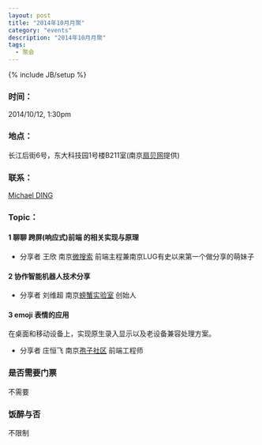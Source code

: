 ```yaml
---
layout: post
title: "2014年10月月聚"
category: "events"
description: "2014年10月月聚"
tags:
  - 聚会
---
```

{% include JB/setup %}

### 时间：
2014/10/12, 1:30pm

### 地点：
长江后街6号，东大科技园1号楼B211室(南京[扇贝网][shanbay]提供)

### 联系：
[Michael DING][michael-ding]

### Topic：

#### 1 聊聊 跨屏(响应式)前端 的相关实现与原理

* 分享者 王欣 南京[微搜索][tinysou] 前端主程兼南京LUG有史以来第一个做分享的萌妹子

#### 2 协作智能机器人技术分享

* 分享者 刘维超 南京[螃蟹实验室][crabxlab] 创始人

#### 3 emoji 表情的应用

在桌面和移动设备上，实现原生录入显示以及老设备兼容处理方案。

* 分享者 庄恒飞 南京[孢子社区][baoz] 前端工程师

### 是否需要门票

不需要

### 饭醉与否

不限制

[michael-ding]:https://github.com/yandy
[baoz]:http://baoz.me/
[shanbay]:http://www.shanbay.com/
[tinysou]:http://tinysou.com
[crabxlab]:http://crabxlab.com
